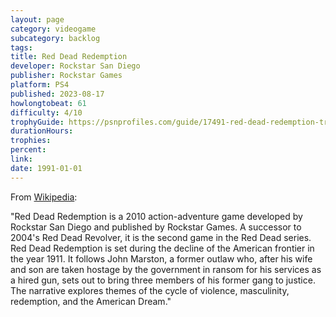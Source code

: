 ```yaml
---
layout: page
category: videogame
subcategory: backlog
tags:
title: Red Dead Redemption
developer: Rockstar San Diego
publisher: Rockstar Games
platform: PS4
published: 2023-08-17
howlongtobeat: 61
difficulty: 4/10
trophyGuide: https://psnprofiles.com/guide/17491-red-dead-redemption-trophy-guide
durationHours:
trophies:
percent:
link:
date: 1991-01-01
---
```


From [Wikipedia](https://en.wikipedia.org/wiki/Red_Dead_Redemption):

"Red Dead Redemption is a 2010 action-adventure game developed by Rockstar San Diego and published by Rockstar Games. A successor to 2004's Red Dead Revolver, it is the second game in the Red Dead series. Red Dead Redemption is set during the decline of the American frontier in the year 1911. It follows John Marston, a former outlaw who, after his wife and son are taken hostage by the government in ransom for his services as a hired gun, sets out to bring three members of his former gang to justice. The narrative explores themes of the cycle of violence, masculinity, redemption, and the American Dream."
